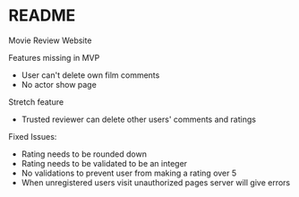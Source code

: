 # README

Movie Review Website

Features missing in MVP
- User can't delete own film comments
- No actor show page

Stretch feature
- Trusted reviewer can delete other users' comments and ratings

Fixed Issues:
- Rating needs to be rounded down
- Rating needs to be validated to be an integer
- No validations to prevent user from making a rating over 5
- When unregistered users visit unauthorized pages server will give errors
